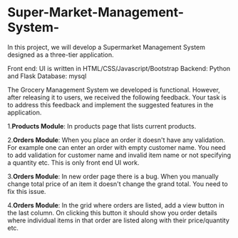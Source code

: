 # Super-Market-Management-System-
In this project, we will develop a Supermarket Management System designed as a three-tier application.  

Front end: UI is written in HTML/CSS/Javascript/Bootstrap Backend: Python and Flask Database: mysql

The Grocery Management System we developed is functional. However, after releasing it to users, we received the following feedback. Your task is to address this feedback and implement the suggested features in the application.

1.**Products Module**: In products page that lists current products.

2.**Orders Module**: When you place an order it doesn't have any validation. For example one can enter an order with empty customer name. You need to add validation for customer name and invalid item name or not specifying a quantity etc. This is only front end UI work.

3.**Orders Module**: In new order page there is a bug. When you manually change total price of an item it doesn't change the grand total. You need to fix this issue.

4.**Orders Module**: In the grid where orders are listed, add a view button in the last column. On clicking this button it should show you order details where individual items in that order are listed along with their price/quantity etc.
